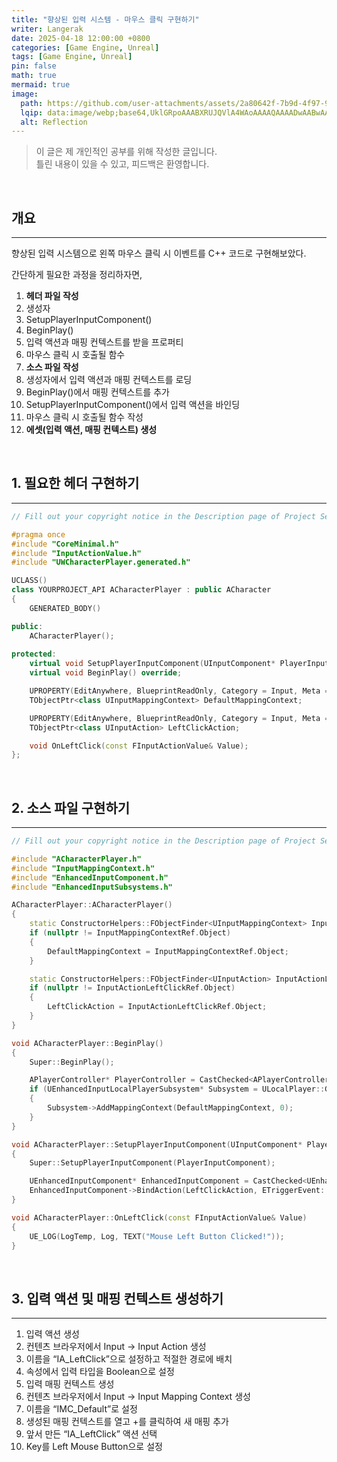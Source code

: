 ```yaml
---
title: "향상된 입력 시스템 - 마우스 클릭 구현하기"
writer: Langerak
date: 2025-04-18 12:00:00 +0800
categories: [Game Engine, Unreal]
tags: [Game Engine, Unreal]
pin: false
math: true
mermaid: true
image:
  path: https://github.com/user-attachments/assets/2a80642f-7b9d-4f97-9d40-6ea7095c9fa3
  lqip: data:image/webp;base64,UklGRpoAAABXRUJQVlA4WAoAAAAQAAAADwAABwAAQUxQSDIAAAARL0AmbZurmr57yyIiqE8oiG0bejIYEQTgqiDA9vqnsUSI6H+oAERp2HZ65qP/VIAWAFZQOCBCAAAA8AEAnQEqEAAIAAVAfCWkAALp8sF8rgRgAP7o9FDvMCkMde9PK7euH5M1m6VWoDXf2FkP3BqV0ZYbO6NA/VFIAAAA
  alt: Reflection
---
```


> 이 글은 제 개인적인 공부를 위해 작성한 글입니다.   
> 틀린 내용이 있을 수 있고, 피드백은 환영합니다.

<br/>

## 개요

---

향상된 입력 시스템으로 왼쪽 마우스 클릭 시 이벤트를 C++ 코드로 구현해보았다.

간단하게 필요한 과정을 정리하자면,

1. **헤더 파일 작성**
  1. 생성자
  2. SetupPlayerInputComponent()
  3. BeginPlay()
  4. 입력 액션과 매핑 컨텍스트를 받을 프로퍼티
  5. 마우스 클릭 시 호출될 함수
2. **소스 파일 작성**
  1. 생성자에서 입력 액션과 매핑 컨텍스트를 로딩
  2. BeginPlay()에서 매핑 컨텍스트를 추가
  3. SetupPlayerInputComponent()에서 입력 액션을 바인딩
  4. 마우스 클릭 시 호출될 함수 작성
3. **에셋(입력 액션, 매핑 컨텍스트) 생성**

<br/>

## 1. 필요한 헤더 구현하기

---

```cpp
// Fill out your copyright notice in the Description page of Project Settings.

#pragma once
#include "CoreMinimal.h"
#include "InputActionValue.h"
#include "UWCharacterPlayer.generated.h"

UCLASS()
class YOURPROJECT_API ACharacterPlayer : public ACharacter
{
	GENERATED_BODY()

public:	
	ACharacterPlayer();
	
protected:
	virtual void SetupPlayerInputComponent(UInputComponent* PlayerInputComponent) override;
	virtual void BeginPlay() override;

	UPROPERTY(EditAnywhere, BlueprintReadOnly, Category = Input, Meta = (AllowPrivateAccess = "true"))
	TObjectPtr<class UInputMappingContext> DefaultMappingContext;

	UPROPERTY(EditAnywhere, BlueprintReadOnly, Category = Input, Meta = (AllowPrivateAccess = "true"))
	TObjectPtr<class UInputAction> LeftClickAction;

	void OnLeftClick(const FInputActionValue& Value);
};

```

<br/>

## 2. 소스 파일 구현하기

---

```cpp
// Fill out your copyright notice in the Description page of Project Settings.

#include "ACharacterPlayer.h"
#include "InputMappingContext.h"
#include "EnhancedInputComponent.h"
#include "EnhancedInputSubsystems.h"

ACharacterPlayer::ACharacterPlayer()
{
	static ConstructorHelpers::FObjectFinder<UInputMappingContext> InputMappingContextRef(TEXT("/Script/EnhancedInput.InputMappingContext'/Game/Input/IMC_Default.IMC_Default'"));
	if (nullptr != InputMappingContextRef.Object)
	{
		DefaultMappingContext = InputMappingContextRef.Object;
	}

	static ConstructorHelpers::FObjectFinder<UInputAction> InputActionLeftClickRef(TEXT("/Script/EnhancedInput.InputAction'/Game/Input/Actions/IA_LeftClick.IA_LeftClick'"));
	if (nullptr != InputActionLeftClickRef.Object)
	{
		LeftClickAction = InputActionLeftClickRef.Object;
	}
}

void ACharacterPlayer::BeginPlay()
{
	Super::BeginPlay();

	APlayerController* PlayerController = CastChecked<APlayerController>(GetController());
	if (UEnhancedInputLocalPlayerSubsystem* Subsystem = ULocalPlayer::GetSubsystem<UEnhancedInputLocalPlayerSubsystem>(PlayerController->GetLocalPlayer()))
	{
		Subsystem->AddMappingContext(DefaultMappingContext, 0);
	}
}

void ACharacterPlayer::SetupPlayerInputComponent(UInputComponent* PlayerInputComponent)
{
	Super::SetupPlayerInputComponent(PlayerInputComponent);

	UEnhancedInputComponent* EnhancedInputComponent = CastChecked<UEnhancedInputComponent>(PlayerInputComponent);
	EnhancedInputComponent->BindAction(LeftClickAction, ETriggerEvent::Triggered, this, &AUWCharacterPlayer::OnLeftClick);
}

void ACharacterPlayer::OnLeftClick(const FInputActionValue& Value)
{
	UE_LOG(LogTemp, Log, TEXT("Mouse Left Button Clicked!"));
}
```

<br/>

## 3. 입력 액션 및 매핑 컨텍스트 생성하기

---

1. 입력 액션 생성
  1. 컨텐츠 브라우저에서 Input → Input Action 생성
  2. 이름을 “IA_LeftClick”으로 설정하고 적절한 경로에 배치
  3. 속성에서 입력 타입을 Boolean으로 설정
2. 입력 매핑 컨텍스트 생성
  1. 컨텐츠 브라우저에서 Input → Input Mapping Context 생성
  2. 이름을 “IMC_Default”로 설정
  3. 생성된 매핑 컨텍스트를 열고 +를 클릭하여 새 매핑 추가
  4. 앞서 만든 “IA_LeftClick” 액션 선택
  5. Key를 Left Mouse Button으로 설정
